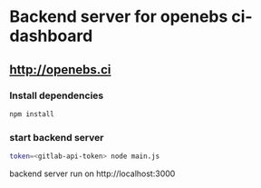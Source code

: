 # Backend server for openebs ci-dashboard 

## http://openebs.ci

### Install dependencies

```bash
npm install
```

### start backend server

```bash
token=<gitlab-api-token> node main.js
```

backend server run on http://localhost:3000